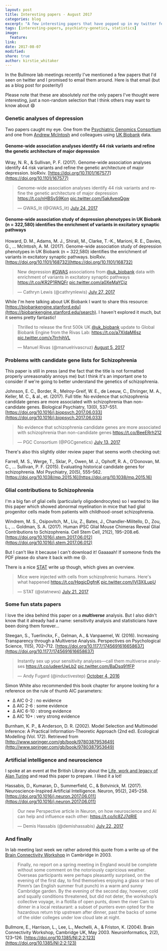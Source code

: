 ```yaml
---
layout: post
title: Interesting papers - August 2017
categories: blog
excerpt: "A few interesting papers that have popped up in my twitter feed recently"
tags: [interesting-papers, psychiatry-genetics, statistics]
image:
  feature:
link:
date: 2017-08-07
modified:
share: true
author: kirstie_whitaker
---
```


In the Bullmore lab meetings recently I've mentioned a few papers that I'd seen on twitter and I promised to email them around. Here is that email (but as a blog post for posterity!)

Please note that these are absolutely *not* the only papers I've thought were interesting, just a non-random selection that I think others may want to know about :smile:

### Genetic analyses of depression

Two papers caught my eye. One from the [Psychiatric Genomics Consortium](https://www.med.unc.edu/pgc) and one from [Andrew McIntosh](https://twitter.com/mcintosh2001) and colleagues using [UK Biobank](http://www.ukbiobank.ac.uk/) data.

#### Genome-wide association analyses identify 44 risk variants and refine the genetic architecture of major depression

Wray, N. R., & Sullivan, P. F. (2017). Genome-wide association analyses identify 44 risk variants and refine the genetic architecture of major depression. bioRxiv. [https://doi.org/10.1101/167577](https://doi.org/10.1101/167577)

<blockquote class="twitter-tweet" data-lang="en"><p lang="en" dir="ltr">Genome-wide association analyses identify 44 risk variants and refine the genetic architecture of major depression <a href="https://t.co/nHBSvS9Kon">https://t.co/nHBSvS9Kon</a> <a href="https://t.co/5akAveqQgw">pic.twitter.com/5akAveqQgw</a></p>&mdash; GWAS_lit (@GWAS_lit) <a href="https://twitter.com/GWAS_lit/status/889472735486894081">July 24, 2017</a></blockquote>
<script async src="//platform.twitter.com/widgets.js" charset="utf-8"></script>

#### Genome-wide association study of depression phenotypes in UK Biobank (n = 322,580) identifies the enrichment of variants in excitatory synaptic pathways

Howard, D. M., Adams, M. J., Shirali, M., Clarke, T.-K., Marioni, R. E., Davies, G., … McIntosh, A. M. (2017). Genome-wide association study of depression phenotypes in UK Biobank (n = 322,580) identifies the enrichment of variants in excitatory synaptic pathways. bioRxiv. [https://doi.org/10.1101/168732](https://doi.org/10.1101/168732)

<blockquote class="twitter-tweet" data-lang="en"><p lang="en" dir="ltr">New depression <a href="https://twitter.com/hashtag/GWAS?src=hash">#GWAS</a> associations from <a href="https://twitter.com/uk_biobank">@uk_biobank</a> data with enrichment of variants in excitatory synaptic pathways <a href="https://t.co/KR2P1RNQFr">https://t.co/KR2P1RNQFr</a> <a href="https://t.co/a0XeMaYCjz">pic.twitter.com/a0XeMaYCjz</a></p>&mdash; Cathryn Lewis (@cathrynlewis) <a href="https://twitter.com/cathrynlewis/status/890492323574034432">July 27, 2017</a></blockquote>
<script async src="//platform.twitter.com/widgets.js" charset="utf-8"></script>

While I'm here talking about UK Biobank I want to share this resource: [https://biobankengine.stanford.edu](https://biobankengine.stanford.edu/search). I haven't explored it much, but it seems pretty fantastic!

<blockquote class="twitter-tweet" data-lang="en"><p lang="en" dir="ltr">Thrilled to release the first 500k UK <a href="https://twitter.com/uk_biobank">@uk_biobank</a> update to Global Biobank Engine from the Rivas Lab: <a href="https://t.co/a7XIdaM6sz">https://t.co/a7XIdaM6sz</a> <a href="https://t.co/x7lrrhjhVL">pic.twitter.com/x7lrrhjhVL</a></p>&mdash; Manuel Rivas (@manuelrivascruz) <a href="https://twitter.com/manuelrivascruz/status/893646060588998656">August 5, 2017</a></blockquote>
<script async src="//platform.twitter.com/widgets.js" charset="utf-8"></script>

### Problems with candidate gene lists for Schizophrenia

This paper is still in press (and the fact that the title is not formatted properly unreasonably annoys me) but I think it's an important one to consider if we're going to better understand the genetics of schizophrenia.

Johnson, E. C., Border, R., Melroy-Greif, W. E., de Leeuw, C., Ehringer, M. A., Keller, M. C., & al., et. (2017). Full title: No evidence that schizophrenia candidate genes are more associated with schizophrenia than non-candidate genes. Biological Psychiatry, 13(0), 537–551. [https://doi.org/10.1016/j.biopsych.2017.06.033](https://doi.org/10.1016/j.biopsych.2017.06.033)

<blockquote class="twitter-tweet" data-lang="en"><p lang="en" dir="ltr">No evidence that schizophrenia candidate genes are more associated with schizophrenia than non-candidate genes <a href="https://t.co/BeeERrh212">https://t.co/BeeERrh212</a></p>&mdash; PGC Consortium (@PGCgenetics) <a href="https://twitter.com/PGCgenetics/status/885438653987782656">July 13, 2017</a></blockquote>
<script async src="//platform.twitter.com/widgets.js" charset="utf-8"></script>

There's also this slightly older review paper that seems worth checking out:

Farrell, M. S., Werge, T., Sklar, P., Owen, M. J., Ophoff, R. A., O’Donovan, M. C., … Sullivan, P. F. (2015). Evaluating historical candidate genes for schizophrenia. Mol Psychiatry, 20(5), 555–562. [https://doi.org/10.1038/mp.2015.16](https://doi.org/10.1038/mp.2015.16)

### Glial contributions to Schizophrenia

I'm a big fan of glial cells (particularly oligodendrocytes) so I wanted to like this paper which showed abnormal myelination in mice that had glial progenitor cells made from patients with childhood-onset schizophrenia.

Windrem, M. S., Osipovitch, M., Liu, Z., Bates, J., Chandler-Militello, D., Zou, L., … Goldman, S. A. (2017). Human iPSC Glial Mouse Chimeras Reveal Glial Contributions to Schizophrenia. Cell Stem Cell, 21(2), 195–208.e6. [https://doi.org/10.1016/j.stem.2017.06.012](https://doi.org/10.1016/j.stem.2017.06.012)

But I can't like it because I can't download it! Gaaaaah! If someone finds the PDF please do share it back with me :unamused:.

There is a nice [STAT](https://www.statnews.com/2017/07/20/schizophrenia-chimeras/) write up though, which gives an overview.

<blockquote class="twitter-tweet" data-lang="en"><p lang="en" dir="ltr">Mice were injected with cells from schizophrenic humans. Here&#39;s what happened <a href="https://t.co/HqgjcDgfnK">https://t.co/HqgjcDgfnK</a> <a href="https://t.co/lVl3XILupU">pic.twitter.com/lVl3XILupU</a></p>&mdash; STAT (@statnews) <a href="https://twitter.com/statnews/status/888247229747572739">July 21, 2017</a></blockquote>
<script async src="//platform.twitter.com/widgets.js" charset="utf-8"></script>

### Some fun stats papers

I love the idea behind this paper on a ***multiverse*** analysis. But I also didn't know that it already had a name: sensitivity analysis and statisticians have been doing them forever...

Steegan, S., Tuerlinckx, F., Gelman, A., & Vanpaemel, W. (2016). Increasing Transparency through a Multiverse Analysis. Perspectives on Psychological Science, 11(5), 702–712. [https://doi.org/10.1177/1745691616658637](https://doi.org/10.1177/1745691616658637)

<blockquote class="twitter-tweet" data-lang="en"><p lang="en" dir="ltr">Instantly sex up your sensitivity analyses—call them multiverse analyses <a href="https://t.co/udeerUwLb2">https://t.co/udeerUwLb2</a> <a href="https://t.co/BaDsq91fFP">pic.twitter.com/BaDsq91fFP</a></p>&mdash; Andy Fugard (@inductivestep) <a href="https://twitter.com/inductivestep/status/783190955360972800">October 4, 2016</a></blockquote>
<script async src="//platform.twitter.com/widgets.js" charset="utf-8"></script>

Simon White also recommended this book chapter for anyone looking for a reference on the rule of thumb AIC parameters:

* Δ AIC 0-2 : no evidence
* Δ AIC 2-6 : some evidence
* Δ AIC 6-10 : strong evidence
* Δ AIC 10+ : very strong evidence

Burnham, K. P., & Anderson, D. R. (2002). Model Selection and Multimodel Inference: A Practical Information-Theoretic Approach (2nd ed). Ecological Modelling (Vol. 172). Retrieved from [http://www.springer.com/gb/book/9780387953649](http://www.springer.com/gb/book/9780387953649)

### Artificial intelligence and neuroscience

I spoke at an event at the British Library about the [Life, work and legacy of Alan Turing](https://www.bl.uk/events/alan-turing-life-work-legacy) and read this paper to prepare. I liked it a lot!

Hassabis, D., Kumaran, D., Summerfield, C., & Botvinick, M. (2017). Neuroscience-Inspired Artificial Intelligence. Neuron, 95(2), 245–258. [https://doi.org/10.1016/j.neuron.2017.06.011](https://doi.org/10.1016/j.neuron.2017.06.011)

<blockquote class="twitter-tweet" data-lang="en"><p lang="en" dir="ltr">Our new Perspective article in Neuron, on how neuroscience and AI can help and influence each other: <a href="https://t.co/Ic8ZJ7dRlE">https://t.co/Ic8ZJ7dRlE</a></p>&mdash; Demis Hassabis (@demishassabis) <a href="https://twitter.com/demishassabis/status/888574077346230272">July 22, 2017</a></blockquote>
<script async src="//platform.twitter.com/widgets.js" charset="utf-8"></script>


### And finally

In lab meeting last week we rather adored this quote from a write up of the [Brain Connectivity Workshop](http://brain-connectivity-workshop.org/) in Cambridge in 2003.

> Finally, no report on a spring meeting in England would be complete without some comment on the notoriously capricious weather. Overseas participants were perhaps pleasantly surprised, on the evening of the first day, to find themselves enjoying a glass or two of Pimm’s (an English summer fruit punch) in a warm and sunny Cambridge garden. By the evening of the second day, however, cold and squally conditions threatened, but did not deter, the workshop’s collective voyage, in a flotilla of open punts, down the river Cam to dinner in a local restaurant: a subset of punters even opted for the hazardous return trip upstream after dinner, past the backs of some of the older colleges under low cloud late at night.

Bullmore, E., Harrison, L., Lee, L., Mechelli, A., & Friston, K. (2004). Brain Connectivity Workshop, Cambridge UK, May 2003. Neuroinformatics, 2(2), 123–126. [https://doi.org/10.1385/NI:2:2:123](https://doi.org/10.1385/NI:2:2:123)
